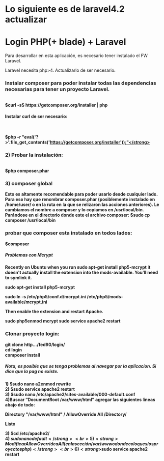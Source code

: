 <h1> Lo siguiente es de laravel4.2 actualizar </h1>

<h1>Login PHP(+ blade) + Laravel</h1>

Para desarrollar en esta aplicación, es necesario tener instalado el FW Laravel. 

Laravel necesita php>4. Actualizarlo de ser necesario.

<h3> Instalar composer para poder instalar todas las dependencias necesarias para tener un proyecto Laravel. </h3> <br> 
<strong>$curl -sS https://getcomposer.org/installer | php </strong>

<h4>Instalar curl de ser necesario:</h4> <br>

<strong>$php -r "eval('?>'.file_get_contents('https://getcomposer.org/installer'));"</strong> 

<h3>2) Probar la instalación:</h3> <br> 
<strong>$php composer.phar </strong>

<h3>3) composer global</h3>
Esto es altamente recomendable para poder usarlo desde cualquier lado. Para eso hay que renombrar composer.phar (posiblemente instalado en /home/user/ o en la ruta en la que se relizaron las acciones anteriores). Le cambiamos el nombre a composer y lo copiamos en /usr/local/bin. Parándose en el directorio donde este el archivo composer:
<strong>$sudo cp composer /usr/local/bin </strong>

<h3>probar que composer esta instalado en todos lados:</h3> <strong> $composer</strong>

<h5> Problemas con Mcrypt </h5>

Recently on Ubuntu when you run sudo apt-get install php5-mcrypt it doesn't actually install the extension into the mods-available. You'll need to symlink it.

sudo apt-get install php5-mcrypt

sudo ln -s /etc/php5/conf.d/mcrypt.ini /etc/php5/mods-available/mcrypt.ini

Then enable the extension and restart Apache.

sudo php5enmod mcrypt
sudo service apache2 restart

<h3>Clonar proyecto login:</h3>
<strong>
git clone http.../fed90/login/ <br>
cd login <br>
composer install  <br>
</strong>
<h5>Nota, es posible que se tenga problemas al navegar por la aplicacion. Si dice que la pag no existe.</h5>

1)<strong> $sudo nano a2enmod rewrite </strong> <br>
2)<strong> $sudo service apache2 restart</strong> <br>
3)<strong> $sudo nano /etc/apache2/sites-available/000-default.conf </strong> <br>
4)Buscar “DocumentRoot /var/www/html” agregar las siguientes lineas abajo de todo:

Directory "/var/www/html" /
    AllowOverride All
/Directory/



Listo

3)<strong> $cd /etc/apache2/</strong> <br>
4)<strong> $sudo nano default</strong> <br>
5)<strong> Modificar AllowOverride a All (en la sección /var/www o donde coloques los proyectos php)</strong><br>
6)<strong>$sudo service apache2 restart</strong> <br>
